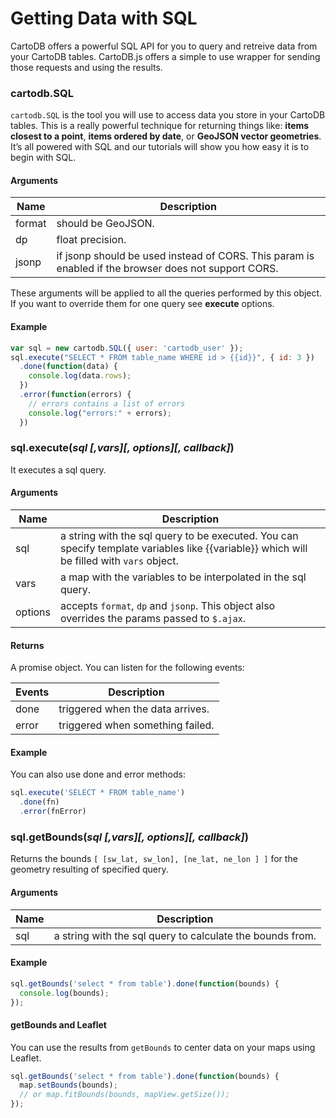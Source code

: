 # Getting Data with SQL

CartoDB offers a powerful SQL API for you to query and retreive data from your CartoDB tables. CartoDB.js offers a simple to use wrapper for sending those requests and using the results.

### cartodb.SQL

`cartodb.SQL` is the tool you will use to access data you store in your CartoDB tables. This is a really powerful technique for returning things like: **items closest to a point**, **items ordered by date**, or **GeoJSON vector geometries**. It’s all powered with SQL and our tutorials will show you how easy it is to begin with SQL.

#### Arguments

Name | Description
--- | ---
format | should be GeoJSON.
dp | float precision.
jsonp | if jsonp should be used instead of CORS. This param is enabled if the browser does not support CORS.

These arguments will be applied to all the queries performed by this object. If you want to override them for one query see **execute** options.

#### Example

```javascript
var sql = new cartodb.SQL({ user: 'cartodb_user' });
sql.execute("SELECT * FROM table_name WHERE id > {{id}}", { id: 3 })
  .done(function(data) {
    console.log(data.rows);
  })
  .error(function(errors) {
    // errors contains a list of errors
    console.log("errors:" + errors);
  })
```

### sql.execute(_sql [,vars][, options][, callback]_)

It executes a sql query.

#### Arguments

Name |Description
--- | ---
sql | a string with the sql query to be executed. You can specify template variables like {{variable}} which will be filled with `vars` object.
vars | a map with the variables to be interpolated in the sql query.
options | accepts `format`, `dp` and `jsonp`. This object also overrides the params passed to `$.ajax`.

#### Returns

A promise object. You can listen for the following events:

Events | Description
--- | ---
done | triggered when the data arrives.
error | triggered when something failed.

#### Example

You can also use done and error methods:

```javascript
sql.execute('SELECT * FROM table_name')
  .done(fn)
  .error(fnError)
```

### sql.getBounds(_sql [,vars][, options][, callback]_)

Returns the bounds `[ [sw_lat, sw_lon], [ne_lat, ne_lon ] ]` for the geometry resulting of specified query.

#### Arguments

Name |Description
--- | ---
sql | a string with the sql query to calculate the bounds from.

#### Example

```javascript
sql.getBounds('select * from table').done(function(bounds) {
  console.log(bounds);
});
```

#### getBounds and Leaflet

You can use the results from `getBounds` to center data on your maps using Leaflet.

```javascript
sql.getBounds('select * from table').done(function(bounds) {
  map.setBounds(bounds);
  // or map.fitBounds(bounds, mapView.getSize());
});
```
